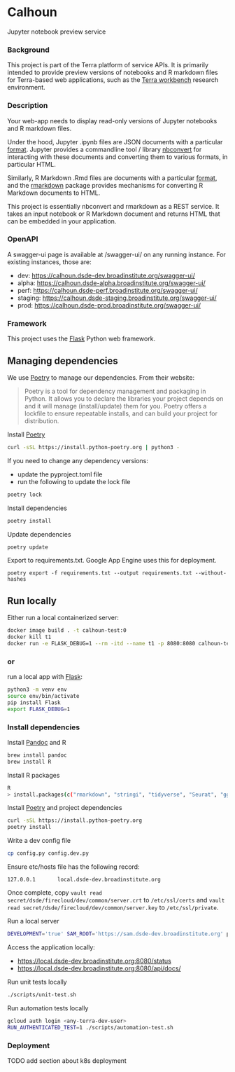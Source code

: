 # Calhoun
Jupyter notebook preview service

### Background
This project is part of the Terra platform of service APIs. It is primarily intended to provide preview versions of notebooks and R markdown files for Terra-based web applications, such as the [Terra workbench](https://www.terra.bio) research environment.

### Description
Your web-app needs to display read-only versions of Jupyter notebooks and R markdown files.

Under the hood, Jupyter .ipynb files are JSON documents with a particular [format](https://nbformat.readthedocs.io). Jupyter provides a commandline tool / library [nbconvert](https://nbconvert.readthedocs.io) for interacting with these documents and converting them to various formats, in particular HTML.

Similarly, R Markdown .Rmd files are documents with a particular [format](https://bookdown.org/yihui/rmarkdown/markdown-document.html), and the [rmarkdown](https://cran.r-project.org/web/packages/rmarkdown/index.html) package provides mechanisms for converting R Markdown documents to HTML.

This project is essentially nbconvert and rmarkdown as a REST service. It takes an input notebook or R Markdown document and returns HTML that can be embedded in your application.

### OpenAPI

A swagger-ui page is available at /swagger-ui/ on any running instance. For existing instances, those are:

* dev: https://calhoun.dsde-dev.broadinstitute.org/swagger-ui/
* alpha: https://calhoun.dsde-alpha.broadinstitute.org/swagger-ui/
* perf: https://calhoun.dsde-perf.broadinstitute.org/swagger-ui/
* staging: https://calhoun.dsde-staging.broadinstitute.org/swagger-ui/
* prod: https://calhoun.dsde-prod.broadinstitute.org/swagger-ui/

### Framework
This project uses the [Flask](https://flask.palletsprojects.com/en/1.1.x/) Python web framework.


## Managing dependencies

We use [Poetry](https://python-poetry.org/docs/) to manage our dependencies. From their website: 

> Poetry is a tool for dependency management and packaging in Python. It allows you to declare the libraries your project depends on and it will manage (install/update) them for you. Poetry offers a lockfile to ensure repeatable installs, and can build your project for distribution.


Install [Poetry](https://python-poetry.org/docs/)

```sh
curl -sSL https://install.python-poetry.org | python3 -
```

If you need to change any dependency versions:
- update the pyproject.toml file
- run the following to update the lock file
  
```sh
poetry lock
```

Install dependencies
```sh
poetry install
```

Update dependencies
```sh
poetry update
```

Export to requirements.txt. Google App Engine uses this for deployment.
```
poetry export -f requirements.txt --output requirements.txt --without-hashes
```


## Run locally

Either run a local containerized server:

```sh
docker image build . -t calhoun-test:0
docker kill t1
docker run -e FLASK_DEBUG=1 --rm -itd --name t1 -p 8080:8080 calhoun-test:0
```

### or 

run a local app with [Flask](https://flask.palletsprojects.com/en/1.1.x/):

```sh
python3 -m venv env
source env/bin/activate
pip install Flask
export FLASK_DEBUG=1
```

### Install dependencies

Install [Pandoc](https://pandoc.org/installing.html) and R
```sh
brew install pandoc
brew install R
```

Install R packages
```sh
R
> install.packages(c("rmarkdown", "stringi", "tidyverse", "Seurat", "ggforce"))
```

Install [Poetry](https://python-poetry.org/docs/) and project dependencies
```sh
curl -sSL https://install.python-poetry.org
poetry install
```

Write a dev config file
```sh
cp config.py config.dev.py 
```

Ensure etc/hosts file has the following record:
```
127.0.0.1       local.dsde-dev.broadinstitute.org
```

Once complete, copy `vault read secret/dsde/firecloud/dev/common/server.crt` to `/etc/ssl/certs` and 
`vault read secret/dsde/firecloud/dev/common/server.key` to `/etc/ssl/private`.

Run a local server
```sh
DEVELOPMENT='true' SAM_ROOT='https://sam.dsde-dev.broadinstitute.org' python3 main.py
```




Access the application locally:
* https://local.dsde-dev.broadinstitute.org:8080/status
* https://local.dsde-dev.broadinstitute.org:8080/api/docs/

Run unit tests locally
```sh
./scripts/unit-test.sh
```

Run automation tests locally
```sh
gcloud auth login <any-terra-dev-user>
RUN_AUTHENTICATED_TEST=1 ./scripts/automation-test.sh
```



### Deployment

TODO add section about k8s deployment
